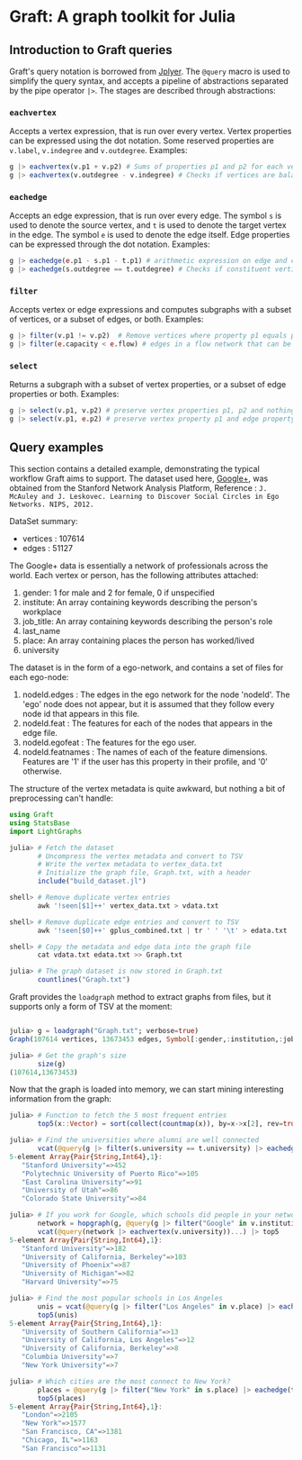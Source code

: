 # Graft: A graph toolkit for Julia


## Introduction to Graft queries
Graft's query notation is borrowed from [Jplyer](https://github.com/davidagold/jplyr.jl). The `@query` macro is used to simplify the query syntax, and
accepts a pipeline of abstractions separated by the pipe operator `|>`. The stages are described through abstractions:


### `eachvertex`
Accepts a vertex expression, that is run over every vertex. Vertex properties can be
expressed using the dot notation. Some reserved properties are `v.label`, `v.indegree` and `v.outdegree`.
Examples:
```julia
g |> eachvertex(v.p1 + v.p2) # Sums of properties p1 and p2 for each vertex.
g |> eachvertex(v.outdegree - v.indegree) # Checks if vertices are balanced
```

### `eachedge`
Accepts an edge expression, that is run over every edge. The symbol `s` is used to denote
the source vertex, and `t` is used to denote the target vertex in the edge. The symbol `e` is used to denote
the edge itself. Edge properties can be expressed through the dot notation.
Examples:
```julia
g |> eachedge(e.p1 - s.p1 - t.p1) # arithmetic expression on edge and constituent vertices' properties
g |> eachedge(s.outdegree == t.outdegree) # Checks if constituent vertices have the same outdegree
```

### `filter`
Accepts vertex or edge expressions and computes subgraphs with a subset of vertices, or a subset
of edges, or both.
Examples:
```julia
g |> filter(v.p1 != v.p2)  # Remove vertices where property p1 equals property p2
g |> filter(e.capacity < e.flow) # edges in a flow network that can be augmented
```

### `select`
Returns a subgraph with a subset of vertex properties, or a subset of edge properties or both.
Examples:
```julia
g |> select(v.p1, v.p2) # preserve vertex properties p1, p2 and nothing else
g |> select(v.p1, e.p2) # preserve vertex property p1 and edge property p2
```

## Query examples
This section contains a detailed example, demonstrating the typical workflow Graft aims to support. The dataset used here, [Google+](http://snap.stanford.edu/data/egonets-Gplus.html), was obtained from the Stanford Network Analysis Platform,
Reference : `J. McAuley and J. Leskovec. Learning to Discover Social Circles in Ego Networks. NIPS, 2012.`

DataSet summary:
* vertices : 107614
* edges : 51127

The Google+ data is essentially a network of professionals across the world. Each vertex or person,
has the following attributes attached:

1. gender: 1 for male and 2 for female, 0 if unspecified
2. institute: An array containing keywords describing the person's workplace
3. job_title: An array containing keywords describing the person's role
4. last_name
5. place: An array containing places the person has worked/lived
6. university

The dataset is in the form of a ego-network, and contains a set of files for each ego-node:
1. nodeId.edges : The edges in the ego network for the node 'nodeId'. The 'ego' node does not appear, but it is assumed that they
follow every node id that appears in this file.
2. nodeId.feat : The features for each of the nodes that appears in the edge file.
3. nodeId.egofeat : The features for the ego user.
4. nodeId.featnames : The names of each of the feature dimensions. Features are '1' if the user has this property in their profile, and '0' otherwise.

The structure of the vertex metadata is quite awkward, but nothing a bit of preprocessing can't handle:

```julia
using Graft
using StatsBase
import LightGraphs

julia> # Fetch the dataset
       # Uncompress the vertex metadata and convert to TSV
       # Write the vertex metadata to vertex_data.txt
       # Initialize the graph file, Graph.txt, with a header
       include("build_dataset.jl")

shell> # Remove duplicate vertex entries
       awk '!seen[$1]++' vertex_data.txt > vdata.txt

shell> # Remove duplicate edge entries and convert to TSV
       awk '!seen[$0]++' gplus_combined.txt | tr ' ' '\t' > edata.txt

shell> # Copy the metadata and edge data into the graph file
       cat vdata.txt edata.txt >> Graph.txt

julia> # The graph dataset is now stored in Graph.txt
       countlines("Graph.txt")

```

Graft provides the `loadgraph` method to extract graphs from files, but it supports only a form of TSV at the moment:

```julia

julia> g = loadgraph("Graph.txt"; verbose=true)
Graph(107614 vertices, 13673453 edges, Symbol[:gender,:institution,:job_title,:last_name,:place,:university] vertex properties, Symbol[] edge properties)

julia> # Get the graph's size
       size(g)
(107614,13673453)
```

Now that the graph is loaded into memory, we can start mining interesting information from the graph:

```julia
julia> # Function to fetch the 5 most frequent entries
       top5(x::Vector) = sort(collect(countmap(x)), by=x->x[2], rev=true)[1 : 5]

julia> # Find the universities where alumni are well connected
       vcat(@query(g |> filter(s.university == t.university) |> eachedge(s.university))...) |> top5
5-element Array{Pair{String,Int64},1}:
   "Stanford University"=>452
   "Polytechnic University of Puerto Rico"=>105
   "East Carolina University"=>91
   "University of Utah"=>86
   "Colorado State University"=>84

julia> # If you work for Google, which schools did people in your network go to?
       network = hopgraph(g, @query(g |> filter("Google" in v.institution) |> eachvertex(v.label)), 1)
       vcat(@query(network |> eachvertex(v.university))...) |> top5
5-element Array{Pair{String,Int64},1}:
   "Stanford University"=>182
   "University of California, Berkeley"=>103
   "University of Phoenix"=>87
   "University of Michigan"=>82
   "Harvard University"=>75

julia> # Find the most popular schools in Los Angeles
       unis = vcat(@query(g |> filter("Los Angeles" in v.place) |> eachvertex(v.university))...)
       top5(unis)
5-element Array{Pair{String,Int64},1}:
   "University of Southern California"=>13
   "University of California, Los Angeles"=>12
   "University of California, Berkeley"=>8
   "Columbia University"=>7
   "New York University"=>7

julia> # Which cities are the most connect to New York?
       places = @query(g |> filter("New York" in s.place) |> eachedge(t.place))
       top5(places)
5-element Array{Pair{String,Int64},1}:
   "London"=>2105
   "New York"=>1577
   "San Francisco, CA"=>1381
   "Chicago, IL"=>1163
   "San Francisco"=>1131
```
